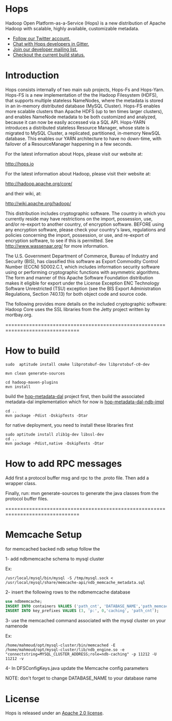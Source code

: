 Hops
===

Hadoop Open Platform-as-a-Service (Hops) is a new distribution of Apache Hadoop with scalable, highly available, customizable metadata.
<ul>
<li><a href="https://twitter.com/hopshadoop">Follow our Twitter account.</a></li>
<li><a href="https://gitter.im/hopshadoop">Chat with Hops developers in Gitter.</a></li>
<li><a href="https://groups.google.com/forum/#!forum/hopshadoop">Join our developer mailing list.</a></li>
<li><a href="https://cloud17.sics.se/jenkins/view/develop/">Checkout the current build status.</a></li>
</ul>

Introduction
====
Hops consists internally of two main sub projects, Hops-Fs and Hops-Yarn. Hops-FS is a new implementation of the the Hadoop Filesystem (HDFS), that supports multiple stateless NameNodes, where the metadata is stored in an in-memory distributed database (MySQL Cluster). Hops-FS enables more scalable clusters than Apache HDFS (up to ten times larger clusters), and enables NameNode metadata to be both customized and analyzed, because it can now be easily accessed via a SQL API. Hops-YARN introduces a distributed stateless Resource Manager, whose state is migrated to MySQL Cluster, a replicated, partitioned, in-memory NewSQL database. This enables our YARN architecture to have no down-time, with failover of a ResourceManager happening in a few seconds. 

For the latest information about Hops, please visit our website at:

   http://hops.io

For the latest information about Hadoop, please visit their website at:

  http://hadoop.apache.org/core/

and their wiki, at:

   http://wiki.apache.org/hadoop/

This distribution includes cryptographic software.  The country in
which you currently reside may have restrictions on the import,
possession, use, and/or re-export to another country, of
encryption software.  BEFORE using any encryption software, please
check your country's laws, regulations and policies concerning the
import, possession, or use, and re-export of encryption software, to
see if this is permitted.  See <http://www.wassenaar.org/> for more
information.

The U.S. Government Department of Commerce, Bureau of Industry and
Security (BIS), has classified this software as Export Commodity
Control Number (ECCN) 5D002.C.1, which includes information security
software using or performing cryptographic functions with asymmetric
algorithms.  The form and manner of this Apache Software Foundation
distribution makes it eligible for export under the License Exception
ENC Technology Software Unrestricted (TSU) exception (see the BIS
Export Administration Regulations, Section 740.13) for both object
code and source code.

The following provides more details on the included cryptographic
software:
  Hadoop Core uses the SSL libraries from the Jetty project written
by mortbay.org.

===============================================================================

How to build
===
```
sudo  aptitude install cmake libprotobuf-dev libprotobuf-c0-dev

mvn clean generate-sources

cd hadoop-maven-plugins
mvn install
```
build the [hop-metadata-dal](https://github.com/hopshadoop/hops-metadata-dal) project first, then build the associated metadata-dal implementation which for now is [hop-metadata-dal-ndb-impl](https://github.com/hopshadoop/hops-metadata-dal-impl-ndb)

```
cd ..
mvn package -Pdist -DskipTests -Dtar
```
for native deployment, you need to install these libraries first
```
sudo aptitude install zlib1g-dev libssl-dev
cd ..
mvn package -Pdist,native -DskipTests -Dtar
```

How to add RPC messages
===
Add first a protocol buffer msg and rpc to the .proto file.
Then add a wrapper class.

Finally, run:
mvn generate-sources
to generate the java classes from the protocol buffer files.

===============================================================================

Memcache Setup
===

for memcached backed ndb setup follow the 

1- add ndbmemcache schema to mysql cluster

Ex:
```
/usr/local/mysql/bin/mysql -S /tmp/mysql.sock < /usr/local/mysql/share/memcache-api/ndb_memcache_metadata.sql
```
2- insert the following rows to the ndbmemcache database

```SQL
use ndbmemcache;
INSERT INTO containers VALUES ('path_cnt', 'DATABASE_NAME','path_memcached', 'path', 'inodeids', 0, NULL, NULL, NULL, NULL);
INSERT INTO key_prefixes VALUES (3, 'p:', 0,'caching', 'path_cnt');
```

3- use the memcached command associated with the mysql cluster on your namenode

Ex:
```
/home/mahmoud/opt/mysql-cluster/bin/memcached -E /home/mahmoud/opt/mysql-cluster/lib/ndb_engine.so -e "connectstring=MYSQL_CLUSTER_ADDRESS;role=ndb-caching" -p 11212 -U 11212 -v
```
4- In DFSConfigKeys.java update the Memcache config parameters 

NOTE: don't forget to change DATABASE_NAME to your database name

# License

Hops is released under an [Apache 2.0 license](LICENSE.txt).

